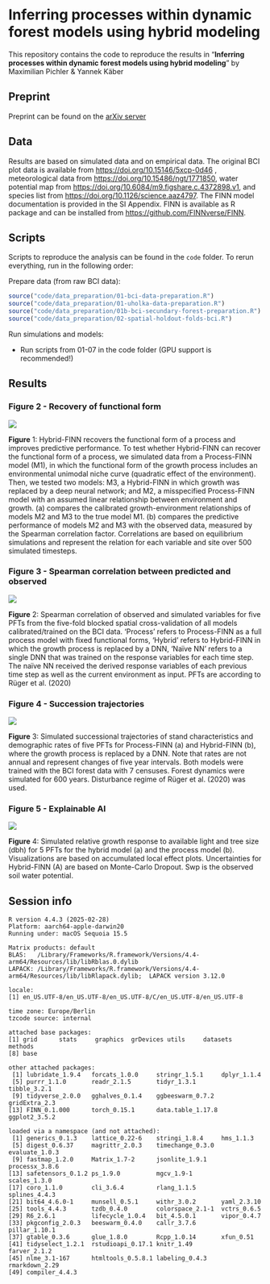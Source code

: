 

# Inferring processes within dynamic forest models using hybrid modeling

This repository contains the code to reproduce the results in
“**Inferring processes within dynamic forest models using hybrid
modeling**” by Maximilian Pichler & Yannek Käber

## Preprint

Preprint can be found on the [arXiv
server](https://arxiv.org/abs/2508.01228)

## Data

Results are based on simulated data and on empirical data. The original
BCI plot data is available from <https://doi.org/10.15146/5xcp-0d46> ,
meteorological data from <https://doi.org/10.15486/ngt/1771850>, water
potential map from <https://doi.org/10.6084/m9.figshare.c.4372898.v1>,
and species list from <https://doi.org/10.1126/science.aaz4797>. The
FINN model documentation is provided in the SI Appendix. FINN is
available as R package and can be installed from
<https://github.com/FINNverse/FINN>.

## Scripts

Scripts to reproduce the analysis can be found in the `code` folder. To
rerun everything, run in the following order:

Prepare data (from raw BCI data):

``` r
source("code/data_preparation/01-bci-data-preparation.R")
source("code/data_preparation/01-uholka-data-preparation.R")
source("code/data_preparation/01b-bci-secundary-forest-preparation.R")
source("code/data_preparation/02-spatial-holdout-folds-bci.R")
```

Run simulations and models:

- Run scripts from 01-07 in the code folder (GPU support is
  recommended!)

## Results

### Figure 2 - Recovery of functional form

<div id="fig-figure_2">

![](figures/fig-figure_2-1.png)

**Figure** 1: Hybrid-FINN recovers the functional form of a process and
improves predictive performance. To test whether Hybrid-FINN can recover
the functional form of a process, we simulated data from a Process-FINN
model (M1), in which the functional form of the growth process includes
an environmental unimodal niche curve (quadratic effect of the
environment). Then, we tested two models: M3, a Hybrid-FINN in which
growth was replaced by a deep neural network; and M2, a misspecified
Process-FINN model with an assumed linear relationship between
environment and growth. (a) compares the calibrated growth-environment
relationships of models M2 and M3 to the true model M1. (b) compares the
predictive performance of models M2 and M3 with the observed data,
measured by the Spearman correlation factor. Correlations are based on
equilibrium simulations and represent the relation for each variable and
site over 500 simulated timesteps.

</div>

### Figure 3 - Spearman correlation between predicted and observed

<div id="fig-figure_3">

![](figures/fig-figure_3-1.png)

**Figure** 2: Spearman correlation of observed and simulated variables
for five PFTs from the five-fold blocked spatial cross-validation of all
models calibrated/trained on the BCI data. ‘Process’ refers to
Process-FINN as a full process model with fixed functional forms,
‘Hybrid’ refers to Hybrid-FINN in which the growth process is replaced
by a DNN, ‘Naïve NN’ refers to a single DNN that was trained on the
response variables for each time step. The naïve NN received the derived
response variables of each previous time step as well as the current
environment as input. PFTs are according to Rüger et al. (2020)

</div>

### Figure 4 - Succession trajectories

<div id="fig-figure_4">

![](figures/fig-figure_4-1.png)

**Figure** 3: Simulated successional trajectories of stand
characteristics and demographic rates of five PFTs for Process-FINN (a)
and Hybrid-FINN (b), where the growth process is replaced by a DNN. Note
that rates are not annual and represent changes of five year intervals.
Both models were trained with the BCI forest data with 7 censuses.
Forest dynamics were simulated for 600 years. Disturbance regime of
Rüger et al. (2020) was used.

</div>

<!-- #### boxplots of cv corr -->

<!-- ```{r} -->

<!-- #| label: fig-Fig_cv-cor-only -->

<!-- #| fig-format: png -->

<!-- #| fig-width: 7 -->

<!-- #| fig-height: 5 -->

<!-- #| echo: false -->

<!-- #| silent: true -->

<!-- #| message: false -->

<!-- #| warning: false -->

<!-- #| fig-cap: "Calculated pearson correlation from the five-fold blocked spatial cross-validation. The first two rows show the observed and predicted values for basal area and tree density. The third and fourth row show the observed and predicted values for diameter at breast height (dbh), regeneration, growth, and mortality." -->

<!-- var_labels3 = c("Basal Area [m²/ha]", -->

<!--                 "Trees [N/ha]", -->

<!--                 "DBH [cm]", -->

<!--                 "Regeneration [N/ha]", -->

<!--                 "Growth [%/100]", -->

<!--                 "Mortality [%/100]") -->

<!-- all_cors[,variable2 := factor( -->

<!--     variable,  -->

<!--     levels = vars, -->

<!--     labels = var_labels3),] -->

<!-- p2_full =  -->

<!--   ggplot(all_cors, aes(x = type2, y = spearmans_r, color = species2))+ -->

<!--     geom_hline(yintercept = c(-1,0,1), linetype = "solid", color = "grey50", linewidth = 1)+ -->

<!--     geom_boxplot(position = position_dodge())+ -->

<!--     labs(x = "", y = "Spearmans Correlation")+ -->

<!--     theme_classic()+ -->

<!--     facet_wrap(~variable2, ncol = 3)+ -->

<!--     coord_cartesian(ylim = c(-1,1))+ -->

<!--     # fully remove stip -->

<!--     theme( -->

<!--           legend.position = "bottom")+ -->

<!--     #move y axis from left side to right side -->

<!--     scale_y_continuous(position = "left", breaks = c(-1,0,1))+ -->

<!--     scale_color_manual(name = "PFT", values = c(pft_cols, all = "black")) -->

<!-- p2_full -->

<!-- ``` -->

### Figure 5 - Explainable AI

<div id="fig-figure_5">

![](figures/fig-figure_5-1.png)

**Figure** 4: Simulated relative growth response to available light and
tree size (dbh) for 5 PFTs for the hybrid model (a) and the process
model (b). Visualizations are based on accumulated local effect plots.
Uncertainties for Hybrid-FINN (A) are based on Monte-Carlo Dropout. Swp
is the observed soil water potential.

</div>

<!-- ## Figure 6 (competition) -->

<!-- ```{r} -->

<!-- #| label: fig-Fig_6 -->

<!-- #| fig-format: png -->

<!-- #| fig-width: 10 -->

<!-- #| fig-height: 10 -->

<!-- #| echo: false -->

<!-- #| silent: true -->

<!-- #| message: false -->

<!-- #| warning: false -->

<!-- #| fig-cap: "" -->

<!-- ba_dt =  -->

<!--   data.table( -->

<!--     expand.grid( -->

<!--       list( -->

<!--         trees = 1:1000, -->

<!--         dbh = seq(0, 100,1) -->

<!--       ) -->

<!--     ) -->

<!--   ) -->

<!-- ba_dt$rowID = 1:nrow(ba_dt) -->

<!-- ba_dt[, ba := BA_stand(dbh, trees,1), by = rowID] -->

<!-- p_ba = -->

<!--   ggplot(ba_dt, aes(x = dbh, y = trees, fill = ba)) + -->

<!--   geom_tile() + -->

<!--   scale_fill_gradientn( -->

<!--     colours = rev(viridis::viridis(100)), -->

<!--     limits = c(0, 100), -->

<!--     na.value = rev(viridis::viridis(100))[100], -->

<!--     breaks = seq(0, 100, 20), -->

<!--     labels = c(seq(0, 80, 20),">100"), -->

<!--     name = "Basal Area\n[m2/ha]" -->

<!--   )+ -->

<!--   xlab("dbh [cm]")+ -->

<!--   ylab("trees [ha]")+ -->

<!--   theme_classic() -->

<!-- height_dt = -->

<!--   data.table( -->

<!--     expand.grid( -->

<!--       list( -->

<!--         dbh = seq(0, 300,1), -->

<!--         parHeight = seq(0,1,0.2) -->

<!--       ) -->

<!--     ) -->

<!--   ) -->

<!-- height_dt$rowID = 1:nrow(height_dt) -->

<!-- height_dt[, height := height(dbh, parHeight), by = rowID] -->

<!-- p_height <- -->

<!--   ggplot(height_dt, aes(x = dbh, y = height, color = factor(parHeight, ordered = T)))+ -->

<!--   ylab("height(dbh,parHeight)")+ -->

<!--   xlab("dbh [cm]")+ -->

<!--   geom_line()+ -->

<!--   theme_classic()+ -->

<!--   scale_color_discrete(name = "parHeight") -->

<!-- ## Competition -->

<!-- parHeight_vec = c(0.7) -->

<!-- parCompStr = c(0.1,0.2,0.3) -->

<!-- parComp = cbind(parHeight_vec, parCompStr) -->

<!-- cohort_layers_dt <- data.table( -->

<!--   name = c("understory", "midstory", "overstory"), -->

<!--   trees = c(1000, 300, 50), -->

<!--   dbh = c(5, 30, 90), -->

<!--   dbh_shape = c(2, 4, 5) -->

<!-- ) -->

<!-- cohort_layers1_dt <- data.table() -->

<!-- for(i_c in 1:nrow(cohort_layers_dt)){ -->

<!--   dbh = cohort_layers_dt$dbh[i_c] -->

<!--   trees = cohort_layers_dt$trees[i_c] -->

<!--   dbh_shape = cohort_layers_dt$dbh_shape[i_c] -->

<!--   temp_cohort_df1 = data.table(FINN::rweibull_cohorts(trees = trees, dbh_shape = dbh_shape, dbh_scale = dbh, dbh_class_range = 0.1, species = 1, siteID = 1)) -->

<!--   temp_cohort_df1$cohortID = paste0(i_c,"_",temp_cohort_df1$cohortID) -->

<!--   temp_cohort_df1$trees_ha = trees -->

<!--   temp_cohort_df1$mean_dbh = dbh -->

<!--   temp_cohort_df1$dbh_shape = dbh_shape -->

<!--   temp_cohort_df1$name = cohort_layers_dt$name[i_c] -->

<!--   cohort_layers1_dt <- rbind(cohort_layers1_dt,temp_cohort_df1) -->

<!-- } -->

<!-- cohort_layers2_dt <- data.table() -->

<!-- counter = 0 -->

<!-- for(sp in 1:nrow(parComp)){ -->

<!--   counter = counter + 1 -->

<!--   temp_cohort_df2 = copy(cohort_layers1_dt) -->

<!--   temp_cohort_df2$siteID = counter -->

<!--   temp_cohort_df2$species = sp -->

<!--   temp_cohort_df2$parCompStr = parCompStr[sp] -->

<!--   cohort_layers2_dt <- rbind(cohort_layers2_dt, temp_cohort_df2) -->

<!-- } -->

<!-- cohort_layers2_dt[,cohortID := as.integer(as.factor(cohortID)), by = siteID] -->

<!-- cohort_layers2_dt$cohortID = as.integer(cohort_layers2_dt$cohortID) -->

<!-- cohort_layers2_dt = cohort_layers2_dt[order(cohortID)] -->

<!-- cohort = CohortMat$new(obs_df = cohort_layers2_dt) -->

<!-- basal_area = BA_stand(cohort$dbh, cohort$trees, patch_size_ha = 1) -->

<!-- light = competition(dbh = cohort$dbh, species = cohort$species, -->

<!--                     trees = cohort$trees, parComp = torch::torch_tensor(parComp), -->

<!--                     h = NULL, patch_size_ha = 1) -->

<!-- for(i_site in unique(cohort_layers2_dt$siteID)){ -->

<!--   cohort_layers2_dt[siteID == i_site, basal_area2 := torch::as_array(basal_area)[i_site,1,1:nrow(cohort_layers2_dt[siteID == i_site])]] -->

<!--   cohort_layers2_dt[siteID == i_site, light2 := torch::as_array(light)[i_site,1,1:nrow(cohort_layers2_dt[siteID == i_site])]] -->

<!-- } -->

<!-- cohort_layers2_dt[,":="(ba = round(sum(basal_area2))), by = .(siteID, name)] -->

<!-- cohort_layers2_dt[,":="(dbh_density = dweibull(dbh,shape = dbh_shape, scale = mean_dbh)), by = .(name)] -->

<!-- cohort_layers2_dt[,name := factor(name, levels = c("understory", "midstory", "overstory"), ordered = T),] -->

<!-- label_dt <- cohort_layers2_dt[,.(mean_dbh = mean(dbh), ba = round(sum(basal_area2)), max_density = max(dbh_density)), by = .(siteID, name)] -->

<!-- p_cohorts = ggplot(cohort_layers2_dt)+ -->

<!--   geom_histogram(aes(x = dbh, fill = name, y = ..density..), alpha = 0.3)+ -->

<!--   geom_line(aes(x = dbh, y = dbh_density, color = name), linewidth = 1)+ -->

<!--   # facet_wrap(~siteID)+ -->

<!--   geom_text(data = label_dt, aes(x = mean_dbh, y = max_density+0.03, label = paste0(name,"\n"," ba = ", ba), color = name), size = 5)+ -->

<!--   guides( -->

<!--     color = guide_legend(title = "layer", override.aes = list(label = "")), -->

<!--     fill = guide_legend(title = "layer") -->

<!--     )+ -->

<!--   xlab("dbh [cm]") + -->

<!--   theme_bw()+ -->

<!--   coord_cartesian(ylim = c(0, max(label_dt$max_density)+0.05))+ -->

<!--   theme(legend.position = "none", axis.text.y = element_blank(), axis.ticks.y = element_blank()) -->

<!-- p_light = ggplot(cohort_layers2_dt)+ -->

<!--   geom_boxplot(aes(x = name, y = light2, color = name), linewidth = 1)+ -->

<!--   facet_wrap(~factor(siteID, levels = 1:3, labels = paste("parCompStr =", c(parComp[,2]))))+ -->

<!--   # add axis labels -->

<!--   xlab("layer") + -->

<!--   ylab("light [%]") + -->

<!--   theme_classic()+ -->

<!--   theme(legend.position = "none", axis.title.x = element_blank()) -->

<!-- gridExtra::grid.arrange( -->

<!--   grobs = list( -->

<!--     label_grob_f("a"), label_grob_f("b"), label_grob_f("c"), label_grob_f("d"), -->

<!--     p_ba, p_height, p_cohorts, p_light -->

<!--   ),  -->

<!--   layout_matrix = rbind( -->

<!--     c(1,2), -->

<!--     c(5,6), -->

<!--     c(3,NA), -->

<!--     c(7,7), -->

<!--     c(4,NA), -->

<!--     c(8,8) -->

<!--   ), -->

<!--   # include letters to each plot -->

<!--   widths = c(0.6,0.6),  -->

<!--   heights = c(0.05,0.95,0.05,0.95,0.05,0.95) -->

<!-- ) -->

<!-- ``` -->

<!-- ## Figure 7 (scaled sigmoids) -->

<!-- ```{r} -->

<!-- #| label: fig-Fig_7 -->

<!-- #| fig-format: png -->

<!-- #| fig-width: 11 -->

<!-- #| fig-height: 5 -->

<!-- #| echo: false -->

<!-- #| silent: true -->

<!-- #| message: false -->

<!-- #| warning: false -->

<!-- #| fig-cap: "" -->

<!-- light = seq(0,1,0.01) -->

<!-- regLight = seq(0.1, 0.9, 0.2) -->

<!-- growthLight = regLight -->

<!-- regLight_f <- function(light,regLight, k = 10) { -->

<!--   regP = (1 / (1 + exp(-k * (light - regLight))) - 1 / (1 + exp(k * regLight))) / (1 - 1 / (1 + exp(k * (1 - regLight)))) -->

<!--   return(regP) -->

<!--   } -->

<!-- growthShade_f <- function(light, growthLight, k = 10) { -->

<!--   shade = ((1 / (1 + exp(-k * (light - growthLight))) - 1 / (1 + exp(k * growthLight))) / -->

<!--              (1 / (1 + exp(-k * (1 - growthLight))) - 1 / (1 + exp(k * growthLight)))) -->

<!--   return(shade) -->

<!--   } -->

<!-- reg_dt <-  -->

<!--   data.table( -->

<!--       process = "regeneration", -->

<!--       light = rep(light, length(regLight)), -->

<!--       regLight = factor(rep(regLight, each = length(light)), ordered = T), -->

<!--       response = as.vector(sapply(regLight, function(x) regLight_f(light, x), simplify = TRUE)) -->

<!--     ) -->

<!-- growth_dt <- data.table( -->

<!--       process = "growth", -->

<!--       light = rep(light, length(growthLight)), -->

<!--       growthLight = factor(rep(growthLight, each = length(light)), ordered = T), -->

<!--       response = as.vector(sapply(growthLight, function(x) growthShade_f(light, x), simplify = TRUE)) -->

<!--     ) -->

<!-- reg_p <- ggplot(reg_dt, aes(light, response, colour = regLight)) + -->

<!--   geom_line(size = 1) + -->

<!--   labs(x = "Light", -->

<!--        y = "Scaled light response of (regeneration)") + -->

<!--   theme_classic() -->

<!-- # reg_p -->

<!-- growth_p <- ggplot(growth_dt, aes(light, response, colour = growthLight)) + -->

<!--   geom_line(size = 1) + -->

<!--   labs(x = "Light", -->

<!--        y = "Scaled light response of (growth)") + -->

<!--   theme_classic() -->

<!-- # growth_p -->

<!-- gridExtra::grid.arrange(reg_p+ggtitle("a"), growth_p+ggtitle("b"), ncol = 2) -->

<!-- ``` -->

<!-- ## Appendix -->

<!-- ### emergent patterns -->

<!-- ```{r} -->

<!-- #| label: fig-Fig_emerg_patterns -->

<!-- #| fig-format: png -->

<!-- #| fig-width: 9 -->

<!-- #| fig-height: 9 -->

<!-- #| echo: false -->

<!-- #| silent: true -->

<!-- #| message: false -->

<!-- #| warning: false -->

<!-- #| fig-cap: "Annual growth and mortality rates of trees vs. dbh. Observed values (red line) and simulated values from the process model and the hybrid model (cyan line). The lines show fitted gams to the data and visualize how well the simulated patterns match the observed patterns. Note that the observed data only contains 0 and 1 values for mortality while the simulated values show the estimated mortality probability." -->

<!-- # load models -->

<!-- process_m <- torch::torch_load(fitted_models[1]) -->

<!-- hybrid_m <- torch::torch_load(fitted_models[2]) -->

<!-- if(file.exists("figures/emergent-patterns.csv")){ -->

<!--   p_dat <- fread("figures/emergent-patterns.csv") -->

<!-- }else{ -->

<!--   cohort_dt <- fread("data/BCI/noSplits/pft-period7-25patches/initial_cohorts1985.csv") -->

<!--   env_dt <- fread("data/BCI/noSplits/pft-period7-25patches/env_dt.csv") -->

<!--   cohort1 <- CohortMat$new(obs_df = cohort_dt) -->

<!--   plot(process_m$parameters_r$par_regeneration_unconstrained) -->

<!--   obs_trees <- fread("data/BCI/data-cleaning/pft/all_trees.csv") -->

<!--   proc_sim = process_m$simulate(env = env_dt, init_cohort = cohort1, patches = 25, patch_size = 0.1, debug = T) -->

<!--   hybr_sim = hybrid_m$simulate(env = env_dt, init_cohort = cohort1, patches = 25, patch_size = 0.1, debug = T) -->

<!--   proc_dat = data.table(proc_sim$wide$cohort, type = "process") -->

<!--   hybr_dat = data.table(hybr_sim$wide$cohort, type = "hybrid") -->

<!--   obs_dat = obs_trees[census > 1985 & status2 != "regeneration",.( -->

<!--     species, -->

<!--     g = relative_growth_5yr, -->

<!--     m = as.integer(status2 == "died"), -->

<!--     dbh = gdbh_cm_before, -->

<!--     dbh2 = gdbh_cm -->

<!--     )] -->

<!--   # obs_dat <- fread("data/BCI/noSplits/pft-period7-25patches/obs_dt.csv") -->

<!--   p_dat <- rbindlist(list( -->

<!--       data.table(proc_dat, dbh2 = proc_dat$dbh, obs = "simulated"), -->

<!--       data.table(hybr_dat, dbh2 = hybr_dat$dbh, obs = "simulated"), -->

<!--       data.table(obs_dat, obs = "observed", type = "hybrid"), -->

<!--       data.table(obs_dat, obs = "observed", type = "process") -->

<!--       ), fill = T -->

<!--       ) -->

<!--   fwrite(p_dat, "figures/emergent-patterns.csv") -->

<!-- } -->

<!-- p1 = ggplot()+ -->

<!--   geom_point(data = p_dat[dbh >= 1 & obs != "observed"], aes(dbh,(1+m)^(1/5)-1), alpha = 0.3)+ -->

<!--   # geom_rug(data = p_dat[dbh >= 1 & obs == "observed" & m == 1], aes(x = dbh, alpha = 0.001, color = "observed"))+ -->

<!--   geom_smooth( -->

<!--     data = p_dat[dbh >= 1], aes(dbh,(1+m)^(1/5)-1, color = obs), -->

<!--     method = "gam", method.args = list(family = "binomial") -->

<!--     )+ -->

<!--   facet_grid(factor(type, levels = c("observed", "hybrid", "process"), ordered = T)~paste0("PFT = ", species))+ -->

<!--   scale_x_log10()+ -->

<!--   theme_classic()+ -->

<!--   labs(x = "dbh [cm]", y = "Mortality [%/100]") -->

<!-- dbh_cmTOba_m2 <- function(dbh) { -->

<!--   dbh = dbh/100 -->

<!--   return(pi*dbh^2/4) -->

<!--   } -->

<!-- p2 = ggplot()+ -->

<!--   geom_point( -->

<!--     data = p_dat[dbh2 >= 1 & g > 0 & (m != 1|is.na(m)) & obs != "observed"], aes(dbh,(1+g)^(1/5)-1), alpha = 0.3)+ -->

<!--   # geom_rug(data = p_dat[dbh2 >= 1 & obs == "observed" & g > 0 & (m != 1|is.na(m))], aes(x = dbh, alpha = 0.001, color = "observed"))+ -->

<!--   geom_smooth( -->

<!--     data = p_dat[dbh2 >= 1 & g > 0 & (m != 1|is.na(m))], aes(dbh,(1+g)^(1/5)-1, color = obs), -->

<!--     method = "gam", method.args = list(family = "gaussian") -->

<!--     )+ -->

<!--   coord_cartesian(ylim = c(0,NA))+ -->

<!--   facet_grid(factor(type, levels = c("observed", "hybrid", "process"), ordered = T)~paste0("PFT = ", species))+ -->

<!--   scale_x_log10()+ -->

<!--   theme_classic()+ -->

<!--   labs(x = "dbh [cm]", y = "Growth [%/100]") -->

<!-- p3 = ggplot()+ -->

<!--   # geom_point( -->

<!--   #   data = p_dat[dbh2 >= 1 & g > 0 & (m != 1|is.na(m)) & obs != "observed"], -->

<!--   #   aes(dbh_cmTOba_m2(dbh),dbh_cmTOba_m2(dbh*((g)^(1/5)-1))), alpha = 0.3)+ -->

<!--   # geom_rug(data = p_dat[dbh2 >= 1 & obs == "observed" & g > 0 & (m != 1|is.na(m))], aes(x = dbh, alpha = 0.001, color = "observed"))+ -->

<!--   geom_smooth( -->

<!--     data = p_dat[dbh2 >= 1 & g > 0 & (m != 1|is.na(m))], -->

<!--     aes(dbh,dbh_cmTOba_m2(dbh*((g-1))), color = obs), -->

<!--     method = "gam", method.args = list(family = "gaussian"), se = F -->

<!--     )+ -->

<!--   coord_cartesian(ylim = c(0,NA))+ -->

<!--   facet_grid(factor(type, levels = c("observed", "hybrid", "process"), ordered = T)~paste0("PFT = ", species))+ -->

<!--   # scale_x_log10()+ -->

<!--   theme_classic()+ -->

<!--   labs(x = "dbh [cm]", y = "BAI [m2]") -->

<!-- max_dt <- p_dat[,.(max(dbh,na.rm = T)),by = .(species,obs)] -->

<!-- p4 = ggplot()+ -->

<!--   # geom_point( -->

<!--   #   data = p_dat[dbh2 >= 1 & g > 0 & (m != 1|is.na(m)) & obs != "observed"], -->

<!--   #   aes(dbh_cmTOba_m2(dbh),dbh_cmTOba_m2(dbh*((g)^(1/5)-1))), alpha = 0.3)+ -->

<!--   # geom_rug(data = p_dat[dbh2 >= 1 & obs == "observed" & g > 0 & (m != 1|is.na(m))], aes(x = dbh, alpha = 0.001, color = "observed"))+ -->

<!--   geom_smooth( -->

<!--     data = p_dat[dbh2 >= 1 & g > 0 & (m != 1|is.na(m))], -->

<!--     aes(dbh_cmTOba_m2(dbh),dbh_cmTOba_m2(dbh*((g-1))), color = obs), -->

<!--     method = "gam", method.args = list(family = "gaussian"), se = F -->

<!--     )+ -->

<!--   coord_cartesian(ylim = c(0,NA))+ -->

<!--   facet_grid(factor(type, levels = c("observed", "hybrid", "process"), ordered = T)~paste0("PFT = ", species))+ -->

<!--   # scale_x_log10()+ -->

<!--   theme_classic()+ -->

<!--   labs(x = "basal area [m2]", y = "BAI [m2]") -->

<!-- max_dt <- p_dat[,.(max(dbh,na.rm = T)),by = .(species,obs)] -->

<!-- leg_p <- get_legend(p1+theme(legend.title = element_blank())) -->

<!-- grid.arrange(grobs = list( -->

<!--   p1+ggtitle("a")+theme(legend.position = "none"), -->

<!--   p2+ggtitle("b")+theme(legend.position = "none"), -->

<!--   p3+ggtitle("b")+theme(legend.position = "none"), -->

<!--   leg_p -->

<!--   ), -->

<!--   layout_matrix = rbind( -->

<!--     c(1,4), -->

<!--     c(2,4), -->

<!--     c(3,4) -->

<!--   ), widths = c(0.9,0.1), heights = c(0.5,.5,0.5)) -->

<!-- ``` -->

<!-- ### response correlations -->

<!-- ```{r} -->

<!-- #| label: fig-Fig_response-cors -->

<!-- #| fig-format: png -->

<!-- #| fig-width: 10 -->

<!-- #| fig-height: 5 -->

<!-- #| echo: false -->

<!-- #| silent: true -->

<!-- #| message: false -->

<!-- #| warning: false -->

<!-- #| fig-cap: "Spearman correlations from five fold patial cross validation to asses how well a model can be trained with different combinations of response variables. To ensure a full coverage of each response variable, we simulated new data from the process model that was trained on the BCI forest inventory data. These simulations were used to calibrate models with different combinations of response variables. The correlations were derived as average from a spatially blocked five-fold cross validation." -->

<!-- cors_fullPlot = fread("results/cors_fullPlot.csv") -->

<!-- cors_fullPlotSpecies <- fread("results/cors_fullPlotSpecies.csv") -->

<!-- all_cors <- rbind( -->

<!--   data.table(cors_fullPlot, species = "all"), -->

<!--   cors_fullPlotSpecies -->

<!-- ) -->

<!-- p_cors <- cors_fullPlot[hybrid == "nohybrid"] -->

<!-- # p_cors <- cors_fullPlot[hybrid == "nohybrid"] -->

<!-- p_cors2 <- p_cors[cv != "T0S0",.( -->

<!--   r = mean(spearmans_r), -->

<!--   nresponses = length(tstrsplit(response, ".", fixed = TRUE)) -->

<!--   # nresponses = tstrsplit(response, ".", fixed = TRUE)[[1]] -->

<!--   ), by = .(variable,response=gsub(".pt","",response),scale, test_train,simreal)] -->

<!-- ggplot(p_cors2[grepl("pft", scale) & simreal == "simulated"],aes(x = variable, y = forcats::fct_reorder(response, -nresponses), fill = r)) + -->

<!--   geom_tile() + -->

<!--   scale_fill_gradient2(low = "blue", mid = "white", high = "red", midpoint = 0, limits = c(-1,1)) + -->

<!--   labs(x = "Predicted Variable", y = "Loss Variables", fill = "Spearmans Correlation") + -->

<!--   theme_classic() + -->

<!--   facet_grid(test_train~scale, )+ -->

<!--   theme(axis.text.x = element_text(angle = 45, hjust = 1)) -->

<!-- ``` -->

<!-- ### hybrid model correlations -->

<!-- ```{r} -->

<!-- #| label: fig-Fig_hybridvariant-cors -->

<!-- #| fig-format: png -->

<!-- #| fig-width: 10 -->

<!-- #| fig-height: 7 -->

<!-- #| echo: false -->

<!-- #| silent: true -->

<!-- #| message: false -->

<!-- #| warning: false -->

<!-- #| fig-cap: "Performance of different hybrid modeling architecture and calibration setups. Each hybrid model was trained on the observed BCI forest inventory data. The spearman correlations represents the average from a spatially blocked five-fold cross validation." -->

<!-- cors_fullPlot = fread("results/cors_fullPlot.csv") -->

<!-- cors_fullPlotSpecies <- fread("results/cors_fullPlotSpecies.csv") -->

<!-- p_cors <- cors_fullPlot[response == "ba.trees.dbh.growth.mort.reg.pt" | response == ""] -->

<!-- p_cors2 <- p_cors[cv != "S0T0",.( -->

<!--   r = mean(spearmans_r, na.rm = T), -->

<!--   nresponses = length(tstrsplit(response, ".", fixed = TRUE)) -->

<!--   # nresponses = tstrsplit(response, ".", fixed = TRUE)[[1]] -->

<!--   ), by = .(variable, scale, test_train,simreal, hybrid)] -->

<!-- p_pft <- ggplot(p_cors2[grepl("pft", scale) & simreal == "real"],aes(x = variable, y = hybrid, fill = r)) + -->

<!--   geom_tile() + -->

<!--   scale_fill_gradient2(low = "blue", mid = "white", high = "red", midpoint = 0, limits = c(-1,1)) + -->

<!--   labs(x = "Predicted Variable", y = "Loss Variables", fill = "Spearmans Correlation") + -->

<!--   theme_classic() + -->

<!--   facet_grid(test_train~scale)+ -->

<!--   theme(axis.text.x = element_text(angle = 45, hjust = 1)) -->

<!-- p_genus <- ggplot(p_cors2[grepl("genus", scale) & simreal == "real"],aes(x = variable, y = hybrid, fill = r)) + -->

<!--   geom_tile() + -->

<!--   scale_fill_gradient2(low = "blue", mid = "white", high = "red", midpoint = 0, limits = c(-1,1)) + -->

<!--   labs(x = "Predicted Variable", y = "Loss Variables", fill = "Spearmans Correlation") + -->

<!--   theme_classic() + -->

<!--   facet_grid(test_train~scale)+ -->

<!--   theme(axis.text.x = element_text(angle = 45, hjust = 1)) -->

<!-- grid.arrange( -->

<!--   grobs = list( -->

<!--     p_pft+ggtitle("a"), p_genus+ggtitle("b") -->

<!--   ), -->

<!--   layout_matrix = rbind( -->

<!--     c(1), -->

<!--     c(2) -->

<!--   ), -->

<!--   heights = c(0.6,0.4), widths = c(1) -->

<!-- ) -->

<!-- ``` -->

<!-- ### fitted parameters -->

<!-- ```{r} -->

<!-- #| label: fig-Fig_fitted_parameters -->

<!-- #| fig-format: png -->

<!-- #| fig-width: 10 -->

<!-- #| fig-height: 8 -->

<!-- #| echo: false -->

<!-- #| silent: true -->

<!-- #| message: false -->

<!-- #| warning: false -->

<!-- #| fig-cap: "Estimated parameters for process-FINN and hybrid-FINN calibrated on the BCI forest inventory data." -->

<!-- models_process = list.files("results/02_realdata/", full.names = T, recursive = T, pattern = "pft-period7-25patches_S0_T0") -->

<!-- models_hybrid = list.files("results/02_realdata_hybridTF0/", full.names = T, recursive = T, pattern = "pft-period7-25patches_S0_T0") -->

<!-- m_true_process = torch::torch_load(models_process) -->

<!-- m_true_hybrid = torch::torch_load(models_hybrid) -->

<!-- par_df = data.table() -->

<!-- par_names = c("par_competition_r", "par_growth_r", "par_mortality_r", "par_regeneration_r") -->

<!-- for(i in par_names){ -->

<!--   for(c in 1:ncol(m_true_process[[i]])){ -->

<!--     par_df = rbind( -->

<!--       par_df, -->

<!--       data.table( -->

<!--         true_process = m_true_process[[i]][,c], -->

<!--         true_hybrid = m_true_hybrid[[i]][,c], -->

<!--         par = paste0(i,c), -->

<!--         species = 1:length(m_true_process[[i]][,c]) -->

<!--         ) -->

<!--       ) -->

<!--   } -->

<!-- } -->

<!-- par_names_nn = c("nn_mortality.0.weight", "nn_growth.0.weight", "nn_regeneration.0.weight") -->

<!-- for(i in par_names_nn){ -->

<!--   for(c in 1:ncol(m_true_process$parameters_r[[i]])){ -->

<!--     par_df = rbind( -->

<!--       par_df, -->

<!--       data.table( -->

<!--         true_process = m_true_process$parameters_r[[i]][,c], -->

<!--         true_hybrid = m_true_hybrid$parameters_r[[i]][,c], -->

<!--         par = paste0(i,c), -->

<!--         species = 1:length(m_true_process$parameters_r[[i]][,c]) -->

<!--         ), fill = TRUE -->

<!--     ) -->

<!--   } -->

<!-- } -->

<!-- par_df[grepl("competition",par),process := "competition",] -->

<!-- par_df[grepl("competition_r1",par),name := "compHeight",] -->

<!-- par_df[grepl("competition_r2",par),name := "compStr",] -->

<!-- par_df[grepl("growth",par),process := "growth",] -->

<!-- par_df[grepl("growth_r1",par),name := "growthLight",] -->

<!-- par_df[grepl("growth_r2",par),name := "growthSize",] -->

<!-- par_df[grepl("mortality",par),process := "mortality",] -->

<!-- par_df[grepl("mortality_r1",par),name := "mortLight",] -->

<!-- par_df[grepl("mortality_r2",par),name := "mortSize",] -->

<!-- par_df[grepl("mortality_r3",par),name := "mortGrowth",] -->

<!-- par_df[grepl("regeneration",par),process := "regeneration",] -->

<!-- par_df[grepl("regeneration_r1",par),name := "regLight",] -->

<!-- par_df[grepl("par",par),type := "process parameter",] -->

<!-- par_df[grepl("nn_",par),type := "environment parameter",] -->

<!-- par_df[type == "environment parameter",name := gsub("weight","",tstrsplit(par, ".", fixed = T)[[3]]),] -->

<!-- # make "intercept" allways the first -->

<!-- par_df[,name := factor(name, levels = c("intercept", unique(par_df[name != "intercept"]$name))),] -->

<!-- p_dat <- melt(par_df, id.vars = c("name", "process", "species", "type"), -->

<!--                  measure.vars = c("true_process", "true_hybrid"), -->

<!--                  variable.name = "true", value.name = "value") -->

<!-- p_dat[,model := gsub("true_","",true),] -->

<!-- p_dat[,species2 := factor(species, levels = 1:5, labels = names(pft_cols)),] -->

<!-- p_proc_comp <- ggplot( -->

<!--   p_dat[type == "process parameter" & process == "competition"], -->

<!--   aes(x = name, y = value, color = factor(model), fill = factor(model)) -->

<!--   ) + -->

<!--   geom_hline(yintercept = 0)+ -->

<!--   facet_wrap(process~paste0(species2), ncol = 5, scales = "fixed") + -->

<!--   theme_classic()+ -->

<!--   geom_bar(width = 0.2, outlier.shape = NA, stat = "identity", position = position_dodge())+ -->

<!--   theme(axis.title.x = element_blank()) -->

<!-- p_proc_growth <- ggplot( -->

<!--   p_dat[type == "process parameter" & process == "growth" & model == "process"], -->

<!--   aes(x = name, y = value, -->

<!--       color = factor(model, levels = c("hybrid", "process")), -->

<!--       fill = factor(model, levels = c("hybrid", "process"))) -->

<!--   ) + -->

<!--     geom_hline(yintercept = 0)+ -->

<!--   scale_color_manual(values = c("process" = "#00BFC4"))+ -->

<!--   scale_fill_manual(values = c("process" = "#00BFC4"))+ -->

<!--   facet_wrap(process~paste0(species2), ncol = 5, scales = "fixed") + -->

<!--   theme_classic()+ -->

<!--   geom_bar(width = 0.2, outlier.shape = NA, stat = "identity", position = position_dodge())+ -->

<!--   theme(axis.title.x = element_blank()) -->

<!-- p_proc_mort <- ggplot( -->

<!--   p_dat[type == "process parameter" & process == "mortality"], -->

<!--   aes(x = name, y = value, color = factor(model), fill = factor(model)) -->

<!--   ) + -->

<!--     geom_hline(yintercept = 0)+ -->

<!--   facet_wrap(process~paste0(species2), ncol = 5, scales = "fixed") + -->

<!--   theme_classic()+ -->

<!--   geom_bar(width = 0.2, outlier.shape = NA, stat = "identity", position = position_dodge())+ -->

<!--   theme(axis.title.x = element_blank()) -->

<!-- p_proc_reg <- ggplot( -->

<!--   p_dat[type == "process parameter" & process == "regeneration"], -->

<!--   aes(x = name, y = value, color = factor(model), fill = factor(model)) -->

<!--   ) + -->

<!--     geom_hline(yintercept = 0)+ -->

<!--   facet_wrap(process~paste0(species2), ncol = 5, scales = "fixed") + -->

<!--   theme_classic()+ -->

<!--   geom_bar(width = 0.2, outlier.shape = NA, stat = "identity", position = position_dodge())+ -->

<!--   theme(axis.title.x = element_blank()) -->

<!-- p_proc_legend <- get_legend(p_proc_comp+theme(legend.position = "bottom")+guides(color = guide_legend(title = "Model"), fill = guide_legend(title = "Model"))) -->

<!-- # arrange in three columns -->

<!-- fac_levels = c("intercept","Prec","SR_kW_m2","RH_prc","T_max","T_min","swp") -->

<!-- p_env <- ggplot( -->

<!--   p_dat[type == "environment parameter"], -->

<!--        aes(x = factor(name, levels = 1:7, labels = fac_levels), y = value, color = factor(model), fill = factor(model)) -->

<!--   ) + -->

<!--   geom_hline(yintercept = 0)+ -->

<!--   facet_wrap(process~paste0(species2), ncol = 5, scales = "free_x") + -->

<!--   labs(x = "Parameter", y = "Difference")+ -->

<!--   theme_classic()+ -->

<!--   geom_bar(width = 0.7, outlier.shape = NA, stat = "identity", position = position_dodge2(width = 1.5, padding = 0.2, preserve = "single"))+ -->

<!--   theme(axis.title.x = element_blank(), axis.text.x = element_text(angle = 45, hjust = 1)) -->

<!-- grid.arrange( -->

<!--   grobs = list( -->

<!--     p_proc_comp+theme(legend.position = "none", axis.title.y = element_blank()), -->

<!--     p_proc_growth+theme(legend.position = "none", axis.title.y = element_blank()), -->

<!--     p_proc_mort+theme(legend.position = "none", axis.title.y = element_blank()), -->

<!--     p_proc_reg+theme(legend.position = "none", axis.title.y = element_blank()), -->

<!--     p_proc_legend -->

<!--   ), -->

<!--   layout_matrix = rbind( -->

<!--     c(1), -->

<!--     c(2), -->

<!--     c(3), -->

<!--     c(4), -->

<!--     c(5) -->

<!--   ), -->

<!--   # include letters to each plot -->

<!--   heights = c(0.6,0.6,0.6,0.6,0.1), -->

<!-- ) -->

<!-- grid.arrange( -->

<!--   grobs = list( -->

<!--     p_env+theme(legend.position = "none", axis.title.y = element_blank()), -->

<!--     p_proc_legend -->

<!--   ), -->

<!--   layout_matrix = rbind( -->

<!--     c(1), -->

<!--     c(2) -->

<!--   ), -->

<!--   # include letters to each plot -->

<!--   heights = c(0.6*3.2,0.1), -->

<!-- ) -->

<!-- # gridExtra::grid.arrange( -->

<!-- #   grobs = list( -->

<!-- #     label_grob_f("a"), label_grob_f("b"), -->

<!-- #     p_proc, p_env -->

<!-- #   ), -->

<!-- #   layout_matrix = rbind( -->

<!-- #     c(1,2), -->

<!-- #     c(3,4) -->

<!-- #   ), -->

<!-- #   # include letters to each plot -->

<!-- #   widths = c(0.6,0.6), -->

<!-- #   heights = c(0.05,0.95) -->

<!-- # ) -->

<!-- ``` -->

<!-- ### Spatial holdout -->

<!-- ```{r} -->

<!-- #| label: fig-Fig_spatial_folds -->

<!-- #| fig-format: pdf -->

<!-- #| fig-width: 8 -->

<!-- #| fig-height: 3 -->

<!-- #| echo: false -->

<!-- #| silent: true -->

<!-- #| message: false -->

<!-- #| warning: false -->

<!-- #| fig-cap: "Spatial holdout folds used for the spatial cross validation." -->

<!-- spatial_folds_dt <- fread("data/BCI/noSplits/pft-period7-25patches/spatial_folds_dt.csv") -->

<!-- swp_dt <- fread("data/BCI/noSplits/pft-period7-25patches/swp_dt.csv") -->

<!-- spatial_folds_dt = merge(spatial_folds_dt, swp_dt, by = c("siteID")) -->

<!-- p_spatial2 = ggplot(spatial_folds_dt, aes(x = x_class, y = y_class, fill = factor(spatial_fold))) + -->

<!--   geom_tile()+ -->

<!--   theme_minimal() + -->

<!--   labs(title = "Spatial Folds", color = "Fold")+ -->

<!--   # facet_wrap(~factor(fold)) + -->

<!--   guides(fill = guide_legend(title = "fold"))+ -->

<!--   xlab("X")+ -->

<!--   ylab("Y")+ -->

<!--   coord_fixed() -->

<!-- p_spatial2 -->

<!-- ``` -->

## Session info

    R version 4.4.3 (2025-02-28)
    Platform: aarch64-apple-darwin20
    Running under: macOS Sequoia 15.5

    Matrix products: default
    BLAS:   /Library/Frameworks/R.framework/Versions/4.4-arm64/Resources/lib/libRblas.0.dylib 
    LAPACK: /Library/Frameworks/R.framework/Versions/4.4-arm64/Resources/lib/libRlapack.dylib;  LAPACK version 3.12.0

    locale:
    [1] en_US.UTF-8/en_US.UTF-8/en_US.UTF-8/C/en_US.UTF-8/en_US.UTF-8

    time zone: Europe/Berlin
    tzcode source: internal

    attached base packages:
    [1] grid      stats     graphics  grDevices utils     datasets  methods  
    [8] base     

    other attached packages:
     [1] lubridate_1.9.4   forcats_1.0.0     stringr_1.5.1     dplyr_1.1.4      
     [5] purrr_1.1.0       readr_2.1.5       tidyr_1.3.1       tibble_3.2.1     
     [9] tidyverse_2.0.0   gghalves_0.1.4    ggbeeswarm_0.7.2  gridExtra_2.3    
    [13] FINN_0.1.000      torch_0.15.1      data.table_1.17.8 ggplot2_3.5.2    

    loaded via a namespace (and not attached):
     [1] generics_0.1.3    lattice_0.22-6    stringi_1.8.4     hms_1.1.3        
     [5] digest_0.6.37     magrittr_2.0.3    timechange_0.3.0  evaluate_1.0.3   
     [9] fastmap_1.2.0     Matrix_1.7-2      jsonlite_1.9.1    processx_3.8.6   
    [13] safetensors_0.1.2 ps_1.9.0          mgcv_1.9-1        scales_1.3.0     
    [17] coro_1.1.0        cli_3.6.4         rlang_1.1.5       splines_4.4.3    
    [21] bit64_4.6.0-1     munsell_0.5.1     withr_3.0.2       yaml_2.3.10      
    [25] tools_4.4.3       tzdb_0.4.0        colorspace_2.1-1  vctrs_0.6.5      
    [29] R6_2.6.1          lifecycle_1.0.4   bit_4.5.0.1       vipor_0.4.7      
    [33] pkgconfig_2.0.3   beeswarm_0.4.0    callr_3.7.6       pillar_1.10.1    
    [37] gtable_0.3.6      glue_1.8.0        Rcpp_1.0.14       xfun_0.51        
    [41] tidyselect_1.2.1  rstudioapi_0.17.1 knitr_1.49        farver_2.1.2     
    [45] nlme_3.1-167      htmltools_0.5.8.1 labeling_0.4.3    rmarkdown_2.29   
    [49] compiler_4.4.3   
